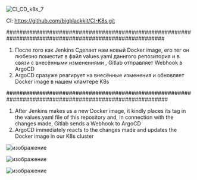 ![CI_CD_k8s_7](https://github.com/user-attachments/assets/9b84c3d2-956a-4658-ad57-d7e9b777b1ab)

CI: https://github.com/bigblackkit/CI-K8s.git

########################################################################################################

1. После того как Jenkins Сделает нам новый Docker image,
его тег он любезно поместит в файл values.yaml даннгого репозитория и в связи с внесёнными изменениями ,
Gitlab отправляет Webhook в ArgoCD
2. ArgoCD сразуже реагирует на внесённые изменения и обновляет Docker image в нашем кламтере K8s

#########################################################################################################

1. After Jenkins makes us a new Docker image,
it kindly places its tag in the values.yaml file of this repository and, in connection with the changes made,
Gitlab sends a Webhook to ArgoCD
2. ArgoCD immediately reacts to the changes made and updates the Docker image in our K8s cluster


![изображение](https://github.com/user-attachments/assets/f2317f71-8351-488b-ac51-cac1452347f6)

![изображение](https://github.com/user-attachments/assets/e5ced8a7-cdbc-4aed-a569-6a3d19dfbd93)

![изображение](https://github.com/user-attachments/assets/3b6bbbae-6ece-4024-9ec1-ea2933abfc91)
